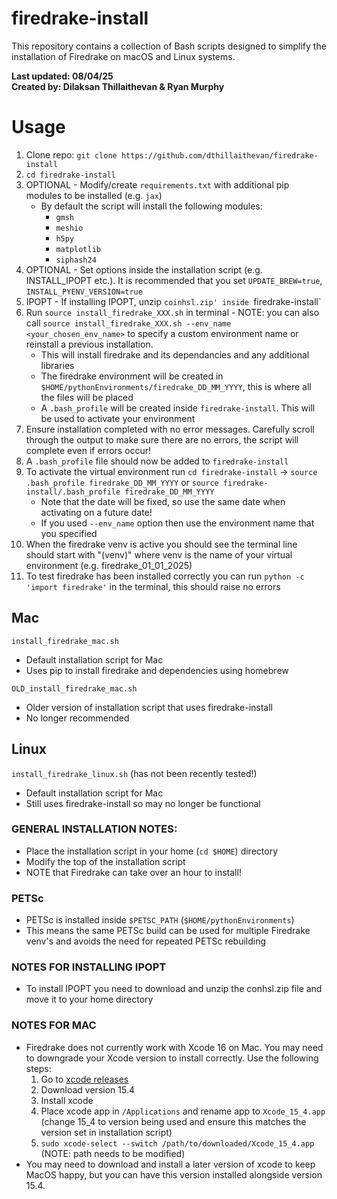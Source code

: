 # firedrake-install
This repository contains a collection of Bash scripts designed to simplify the installation of Firedrake on macOS and Linux systems.

**Last updated: 08/04/25**<br>
**Created by: Dilaksan Thillaithevan & Ryan Murphy** 

# Usage
1. Clone repo: `git clone https://github.com/dthillaithevan/firedrake-install`
2. `cd firedrake-install` 
3. OPTIONAL - Modify/create `requirements.txt` with additional pip modules to be installed (e.g. `jax`)
   - By default the script will install the following modules:
     	- `gmsh`
    	- `meshio`
    	- `h5py`
    	- `matplotlib`
    	- `siphash24`
4. OPTIONAL - Set options inside the installation script (e.g. INSTALL_IPOPT etc.). It is recommended that you set `UPDATE_BREW=true`, `INSTALL_PYENV_VERSION=true`
5. IPOPT - If installing IPOPT, unzip `coinhsl.zip' inside `firedrake-install` 
6. Run `source install_firedrake_XXX.sh` in terminal - NOTE: you can also call `source install_firedrake_XXX.sh --env_name <your_chosen_env_name>` to specify a custom environment name or reinstall a previous installation.
	- This will install firedrake and its dependancies and any additional libraries
	- The firedrake environment will be created in `$HOME/pythonEnvironments/firedrake_DD_MM_YYYY`, this is where all the files will be placed
   - A `.bash_profile` will be created inside `firedrake-install`. This will be used to activate your environment
7. Ensure installation completed with no error messages. Carefully scroll through the output to make sure there are no errors, the script will complete even if errors occur!
8. A `.bash_profile` file should now be added to `firedrake-install`
9. To activate the virtual environment run `cd firedrake-install` -> `source .bash_profile firedrake_DD_MM_YYYY` or `source firedrake-install/.bash_profile firedrake_DD_MM_YYYY`
   - Note that the date will be fixed, so use the same date when activating on a future date!
   - If you used `--env_name` option then use the environment name that you specified
10. When the firedrake venv is active you should see the terminal line should start with "(venv)" where venv is the name of your virtual environment (e.g. firedrake_01_01_2025)
11. To test firedrake has been installed correctly you can run `python -c 'import firedrake'` in the terminal, this should raise no errors


## Mac
`install_firedrake_mac.sh`
- Default installation script for Mac
- Uses pip to install firedrake and dependencies using homebrew

`OLD_install_firedrake_mac.sh`
- Older version of installation script that uses firedrake-install
- No longer recommended

## Linux
`install_firedrake_linux.sh` (has not been recently tested!)
- Default installation script for Mac
- Still uses firedrake-install so may no longer be functional

### GENERAL INSTALLATION NOTES:
- Place the installation script in your home (`cd $HOME`) directory
- Modify the top of the installation script
- NOTE that Firedrake can take over an hour to install!

 ### PETSc
  - PETSc is installed inside `$PETSC_PATH` (`$HOME/pythonEnvironments`)
  - This means the same PETSc build can be used for multiple Firedrake venv's and avoids the need for repeated PETSc rebuilding

### NOTES FOR INSTALLING IPOPT
- To install IPOPT you need to download and unzip the conhsl.zip file and move it to your home directory

### NOTES FOR MAC
- Firedrake does not currently work with Xcode 16 on Mac. You may need to downgrade your Xcode version to install correctly. Use the following steps:
	1. Go to [xcode releases](https://xcodereleases.com/)
    2. Download version 15.4
    3. Install xcode
    4. Place xcode app in `/Applications` and rename app to `Xcode_15_4.app` (change 15_4 to version being used and ensure this matches the version set in installation script)
    5. `sudo xcode-select --switch /path/to/downloaded/Xcode_15_4.app` (NOTE: path needs to be modified)
- You may need to download and install a later version of xcode to keep MacOS happy, but you can have this version installed alongside version 15.4.
